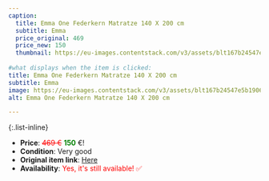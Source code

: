 ```yaml
---
caption:
  title: Emma One Federkern Matratze 140 X 200 cm
  subtitle: Emma
  price_original: 469
  price_new: 150
  thumbnail: https://eu-images.contentstack.com/v3/assets/blt167b24547e5b1906/bltd1bdd0629f4bef30/660ee26c203d2a24908629be/DE_Flip_25_(Orange)_Gallery_Hero_2_with_stiwa.png?width=1920&format=pjpg&auto=webp&quality=80&disable=upscale
  
#what displays when the item is clicked:
title: Emma One Federkern Matratze 140 X 200 cm
subtitle: Emma
image: https://eu-images.contentstack.com/v3/assets/blt167b24547e5b1906/bltd1bdd0629f4bef30/660ee26c203d2a24908629be/DE_Flip_25_(Orange)_Gallery_Hero_2_with_stiwa.png?width=1920&format=pjpg&auto=webp&quality=80&disable=upscale
alt: Emma One Federkern Matratze 140 X 200 cm

---
```

{:.list-inline} 
- **Price**: <span style="color:red"><del>469 €</del></span> <span style="color:green">**150**</span> €!
- **Condition**: Very good
- **Original item link**: [Here](nan)
- **Availability**: <span style='color:red'>Yes, it's still available! ✅</span>
